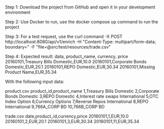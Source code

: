 Step 1:
Download the project from GitHub and open it in your development environment

Step 2:
Use Docker to run, use the docker compose up command to run the project

Step 3:
For a test request, use the curl command -X POST http://localhost:8080/api/v1/enrich -H "Content-Type: multipart/form-data; boundary=<calculated when request is sent>" -F "file=@src/test/resources/trade.csv"

Step 4:
Expected result:
data, product_name, currency, price
20160101,Treasury Bills Domestic,EUR,10.0
20160101,Corporate Bonds Domestic,EUR,20.1
20160101,REPO Domestic,EUR,30.34
20160101,Missing Product Name,EUR,35.34

With the following input data:

product.csv
product_id,product_name
1,Treasury Bills Domestic
2,Corporate Bonds Domestic
3,REPO Domestic
4,Interest rate swaps International
5,OTC Index Option
6,Currency Options
7,Reverse Repos International
8,REPO International
9,766A_CORP BD
10,766B_CORP BD

trade.csv
date,product_id,currency,price
20160101,1,EUR,10.0
20160101,2,EUR,20.1
20160101,3,EUR,30.34
20160101,11,EUR,35.34
